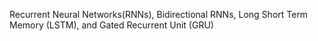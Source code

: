 Recurrent Neural Networks(RNNs), Bidirectional RNNs, Long Short Term Memory (LSTM), and Gated Recurrent Unit (GRU)